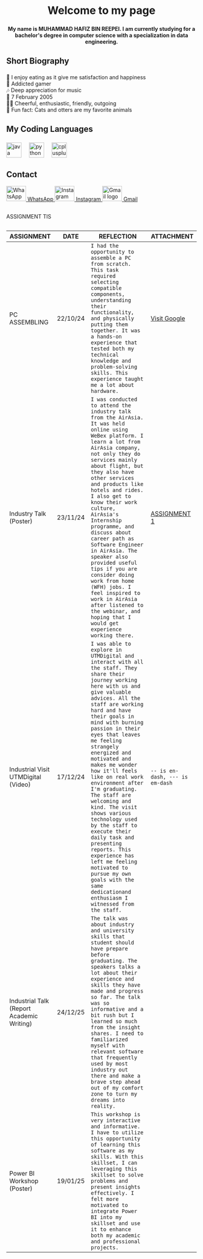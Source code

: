 
<h1 align="center">Welcome to my page</h1>

###

<h4 align="center">My name is <strong>MUHAMMAD HAFIZ BIN REEPEI</strong>. I am currently studying for a bachelor's degree in computer science with a specialization in data engineering.</h4>

###

<h2 align="left">Short Biography</h2>

###

<p align="left">🍴 I enjoy eating as it give me satisfaction and happiness<br>👾 Addicted gamer<br>🎶 Deep appreciation for music<br>🎂 7 February 2005<br>👱🏼 Cheerful, enthusiastic, friendly, outgoing<br>🎲 Fun fact: Cats and otters are my favorite animals</p>

###

<h2 align="left">My Coding Languages</h2>

###

<div align="left">
  <img src="https://cdn.jsdelivr.net/gh/devicons/devicon/icons/java/java-original.svg" height="40" alt="java logo"  />
  <img width="12" />
  <img src="https://cdn.jsdelivr.net/gh/devicons/devicon/icons/python/python-original.svg" height="40" alt="python logo"  />
  <img width="12" />
  <img src="https://cdn.jsdelivr.net/gh/devicons/devicon/icons/cplusplus/cplusplus-original.svg" height="40" alt="cplusplus logo"  />
</div>

###

<h2 align="left">Contact</h2>

<div align="left">
  <a href="https://wa.me/60134976641" target="_blank">
    <img src="https://raw.githubusercontent.com/maurodesouza/profile-readme-generator/master/src/assets/icons/social/whatsapp/default.svg" width="52" height="40" alt="WhatsApp logo" />
    <span>WhatsApp</span>
  </a>
  <a href="https://www.instagram.com/hafiz_._._._" target="_blank">
    <img src="https://raw.githubusercontent.com/maurodesouza/profile-readme-generator/master/src/assets/icons/social/instagram/default.svg" width="52" height="40" alt="Instagram logo" />
    <span>Instagram</span>
  </a>
  <a href="mailto:mhafizreepei05@gmail.com" target="_blank">
    <img src="https://raw.githubusercontent.com/maurodesouza/profile-readme-generator/master/src/assets/icons/social/gmail/default.svg" width="52" height="40" alt="Gmail logo" />
    <span>Gmail</span>
  </a>
</div>

###

##

ASSIGNMENT TIS

##

|ASSIGNMENT       |DATE                           | REFLECTION                        | ATTACHMENT                     |
|-----------------|-------------------------------|-----------------------------------|--------------------------------|
| PC ASSEMBLING   | 22/10/24    | `I had the opportunity to assemble a PC from scratch. This task required selecting compatible components, understanding their functionality, and physically putting them together. It was a hands-on experience that tested both my technical knowledge and problem-solving skills. This experience taught me a lot about hardware.`               | [Visit Google](https://www.google.com)            |
| Industry Talk (Poster)         | 23/11/24         | `I was conducted to attend the industry talk from the AirAsia. It was held online using WeBex platform. I learn a lot from AirAsia company, not only they do services mainly about flight, but they also have other services and products like hotels and rides. I also get to know their work culture, AirAsia's Internship programme, and discuss about career path as Software Engineer in AirAsia. The speaker also provided useful tips if you are consider doing work from home (WFH) jobs. I feel inspired to work in AirAsia after listened to the webinar, and hoping that I would get experience working there. `               | [ASSIGNMENT 1](https://drive.google.com/file/d/1T2d2kdokOZp2e82vyNOFsv20_qlJAkfu/view?usp=sharing)         |
| Industrial Visit UTMDigital (Video)        | 17/12/24 | `I was able to explore in UTMDigital and interact with all the staff. They share their journey working here with us and give valuable advices. All the staff are working hard and have their goals in mind with burning passion in their eyes that leaves me feeling strangely energized and motivated and makes me wonder how it'll feels like on real work environment after I'm graduating. The staff are welcoming and kind. The visit shows various technology used by the staff to execute their daily task and presenting reports. This experience has left me feeling motivated to pursue my own goals with the same dedicationand enthusiasm I witnessed from the staff.   `   | `-- is en-dash, --- is em-dash` |
| Industrial Talk (Report Academic Writing) | 24/12/25 | `The talk was about industry and university skills that student should have prepare before graduating. The speakers talks a lot about their experience and skills they have made and progress so far. The talk was so informative and a bit rush but I learned so much from the insight shares. I need to familiarized myself with relevant software that frequently used by most industry out there and make a brave step ahead out of my comfort zone to turn my dreams into reality.`
| Power BI Workshop (Poster)  | 19/01/25  | `This workshop is very interactive and informative. I have to utilize this opportunity of learning this software as my skills. With this skillset, I can leveraging this skillset to solve problems and present insights effectively. I felt more motivated to integrate Power BI into my skillset and use it to enhance both my academic and professional projects.`


